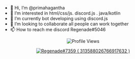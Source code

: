 - 👋 Hi, I’m @primahagantha
- 👀 I’m interested in html/css/js. discord.js . java/kotlin
- 🌱 I’m currently bot developing using  discord.js 
- 💞️ I’m looking to collaborate all people can work together
- 📫 How to reach me discord Regenade#5046

<p align="center" ## Me <img src= "https://cdn.discordapp.com/emojis/894175687878017055.png?size=80" alt='stats' width="20px">

<p align="center"> <img src="https://komarev.com/ghpvc/?username=gebwyd" alt="Profile Views" /> </p>  

<p align="center">
  <a href="https://discord.com/users/313588026766917632">
     <img src="https://discord.c99.nl/widget/theme-1/313588026766917632.png" alt="Regenade#7359 ( 313588026766917632 )"/>
       </a>
</p>

<!---
primahagantha/primahagantha is a ✨ special ✨ repository because its `README.md` (this file) appears on your GitHub profile.
You can click the Preview link to take a look at your changes.
--->
